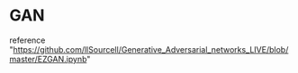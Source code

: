 # GAN
reference 
"https://github.com/llSourcell/Generative_Adversarial_networks_LIVE/blob/master/EZGAN.ipynb"
